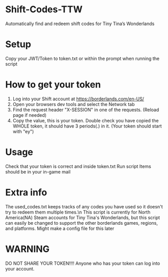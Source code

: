 # Shift-Codes-TTW
Automatically find and redeem shift codes for Tiny Tina’s Wonderlands

# Setup
Copy your JWT/Token to token.txt or within the prompt when running the script

# How to get your token
1. Log into your Shift account at https://borderlands.com/en-US/
2. Open your browsers dev tools and select the Network tab
3. Find the request header "X-SESSION" in one of the requests. (Reload page if needed)
4. Copy the value, this is your token. Double check you have copied the WHOLE token, it should have 3 periods(.) in it. (Your token should start with "ey")

# Usage
Check that your token is correct and inside token.txt
Run script
Items should be in your in-game mail

# Extra info
The used_codes.txt keeps tracks of any codes you have used so it doesn't try to redeem them multiple times.\n
This script is currently for North America(NA) Steam accounts for Tiny Tina's Wonderlands, but this script can easily be changed to support the other borderlands games, regions, and platforms. Might make a config file for this later

# WARNING
DO NOT SHARE YOUR TOKEN!!!! Anyone who has your token can log into your account.
